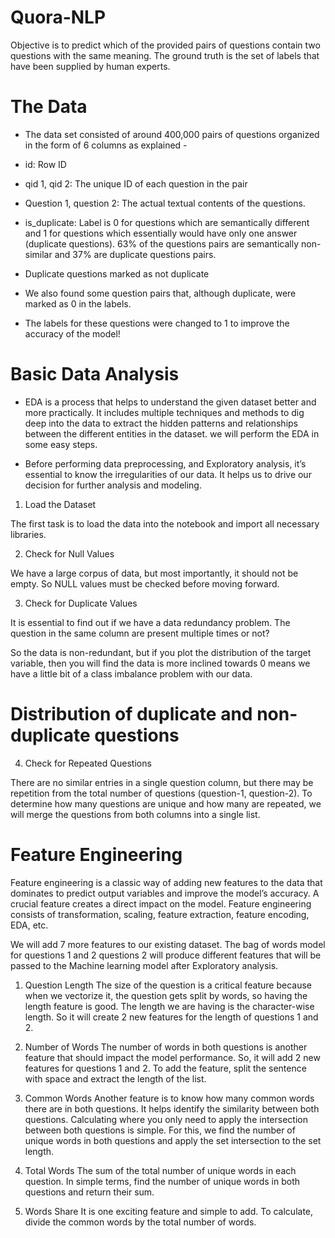 # Quora-NLP
Objective is to predict which of the provided pairs of questions contain two questions with the same meaning. The ground truth is the set of labels that have been supplied by human experts.

# The Data
- The data set consisted of around 400,000 pairs of questions organized in the form of 6 columns as explained -

- id: Row ID

- qid 1, qid 2: The unique ID of each question in the pair

- Question 1, question 2: The actual textual contents of the questions.

- is_duplicate: Label is 0 for questions which are semantically different and 1 for questions which essentially would have only one answer (duplicate questions). 63% of the questions pairs are semantically non-similar and 37% are duplicate questions pairs.

- Duplicate questions marked as not duplicate

- We also found some question pairs that, although duplicate, were marked as 0 in the labels.

- The labels for these questions were changed to 1 to improve the accuracy of the model!

# Basic Data Analysis

- EDA is a process that helps to understand the given dataset better and more practically. It includes multiple techniques and methods to dig deep into the data to extract the hidden patterns and relationships between the different entities in the dataset. we will perform the EDA in some easy steps.

- Before performing data preprocessing, and Exploratory analysis, it’s essential to know the irregularities of our data. It helps us to drive our decision for further analysis and modeling.

1. Load the Dataset

The first task is to load the data into the notebook and import all necessary libraries.

2. Check for Null Values

We have a large corpus of data, but most importantly, it should not be empty. So NULL values must be checked before moving forward.

3. Check for Duplicate Values

It is essential to find out if we have a data redundancy problem. The question in the same column are present multiple times or not?

So the data is non-redundant, but if you plot the distribution of the target variable, then you will find the data is more inclined towards 0 means we have a little bit of a class imbalance problem with our data.

# Distribution of duplicate and non-duplicate questions

4. Check for Repeated Questions

There are no similar entries in a single question column, but there may be repetition from the total number of questions (question-1, question-2). To determine how many questions are unique and how many are repeated, we will merge the questions from both columns into a single list.

# Feature Engineering
Feature engineering is a classic way of adding new features to the data that dominates to predict output variables and improve the model’s accuracy. A crucial feature creates a direct impact on the model. Feature engineering consists of transformation, scaling, feature extraction, feature encoding, EDA, etc.

We will add 7 more features to our existing dataset. The bag of words model for questions 1 and 2 questions 2 will produce different features that will be passed to the Machine learning model after Exploratory analysis.

1. Question Length
The size of the question is a critical feature because when we vectorize it, the question gets split by words, so having the length feature is good. The length we are having is the character-wise length. So it will create 2 new features for the length of questions 1 and 2.

2. Number of Words
The number of words in both questions is another feature that should impact the model performance. So, it will add 2 new features for questions 1 and 2. To add the feature, split the sentence with space and extract the length of the list.

3. Common Words
Another feature is to know how many common words there are in both questions. It helps identify the similarity between both questions. Calculating where you only need to apply the intersection between both questions is simple. For this, we find the number of unique words in both questions and apply the set intersection to the set length.

4. Total Words
The sum of the total number of unique words in each question. In simple terms, find the number of unique words in both questions and return their sum.

5. Words Share
It is one exciting feature and simple to add. To calculate, divide the common words by the total number of words.
